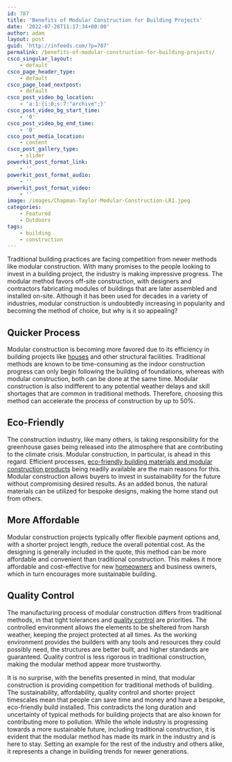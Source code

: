 ```yaml
---
id: 787
title: 'Benefits of Modular Construction for Building Projects'
date: '2022-07-28T11:17:34+00:00'
author: adam
layout: post
guid: 'http://infeeds.com/?p=787'
permalink: /benefits-of-modular-construction-for-building-projects/
csco_singular_layout:
    - default
csco_page_header_type:
    - default
csco_page_load_nextpost:
    - default
csco_post_video_bg_location:
    - 'a:1:{i:0;s:7:"archive";}'
csco_post_video_bg_start_time:
    - '0'
csco_post_video_bg_end_time:
    - '0'
csco_post_media_location:
    - content
csco_post_gallery_type:
    - slider
powerkit_post_format_link:
    - ''
powerkit_post_format_audio:
    - ''
powerkit_post_format_video:
    - ''
image: /images/Chapman-Taylor-Modular-Construction-LR1.jpeg
categories:
    - Featured
    - Outdoors
tags:
    - building
    - construction
---
```


Traditional building practices are facing competition from newer methods like modular construction. With many promises to the people looking to invest in a building project, the industry is making impressive progress. The modular method favors off-site construction, with designers and contractors fabricating modules of buildings that are later assembled and installed on-site. Although it has been used for decades in a variety of industries, modular construction is undoubtedly increasing in popularity and becoming the method of choice, but why is it so appealing?

## **Quicker Process** 

Modular construction is becoming more favored due to its efficiency in building projects like [houses](https://www.newhomesource.com/learn/step-by-step-guide-to-home-building-process/) and other structural facilities. Traditional methods are known to be time-consuming as the indoor construction progress can only begin following the building of foundations, whereas with modular construction, both can be done at the same time. Modular construction is also indifferent to any potential weather delays and skill shortages that are common in traditional methods. Therefore, choosing this method can accelerate the process of construction by up to 50%.

## **Eco-Friendly**

The construction industry, like many others, is taking responsibility for the greenhouse gases being released into the atmosphere that are contributing to the climate crisis. Modular construction, in particular, is ahead in this regard. Efficient processes, [eco-friendly building materials and modular construction products](https://www.wrmeadows.com/modular-building-products/) being readily available are the main reasons for this. Modular construction allows buyers to invest in sustainability for the future without compromising desired results. As an added bonus, the natural materials can be utilized for bespoke designs, making the home stand out from others.

## **More Affordable**

Modular construction projects typically offer flexible payment options and, with a shorter project length, reduce the overall potential cost. As the designing is generally included in the quote, this method can be more affordable and convenient than traditional construction. This makes it more affordable and cost-effective for new [homeowners](https://preferredrate.com/blog/decision-time-should-i-build-or-buy-a-house-in-2022/) and business owners, which in turn encourages more sustainable building.

## **Quality Control**

The manufacturing process of modular construction differs from traditional methods, in that tight tolerances and [quality control](https://hellonimbly.com/5-benefits-of-quality-assurance-for-better-manufacturing/) are priorities. The controlled environment allows the elements to be sheltered from harsh weather, keeping the project protected at all times. As the working environment provides the builders with any tools and resources they could possibly need, the structures are better built, and higher standards are guaranteed. Quality control is less rigorous in traditional construction, making the modular method appear more trustworthy.

It is no surprise, with the benefits presented in mind, that modular construction is providing competition for traditional methods of building. The sustainability, affordability, quality control and shorter project timescales mean that people can save time and money and have a bespoke, eco-friendly build installed. This contradicts the long duration and uncertainty of typical methods for building projects that are also known for contributing more to pollution. While the whole industry is progressing towards a more sustainable future, including traditional construction, it is evident that the modular method has made its mark in the industry and is here to stay. Setting an example for the rest of the industry and others alike, it represents a change in building trends for newer generations.